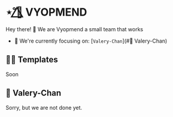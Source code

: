 # ⋆˚🌺⃤ VYOPMEND
Hey there! 👋
We are Vyopmend a small team that works 
- 🎯 We're currently focusing on: [`Valery-Chan`](#🌺 Valery-Chan)

## 🧑‍🏫 Templates
Soon

## 🌺 Valery-Chan
Sorry, but we are not done yet.
